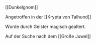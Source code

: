 [[Dunkelgnom]]

Angetroffen in der [[Krypta von Talhund]]

Wurde durch Geister magisch gealtert.

Auf der Suche nach dem [[Große Juwel]]